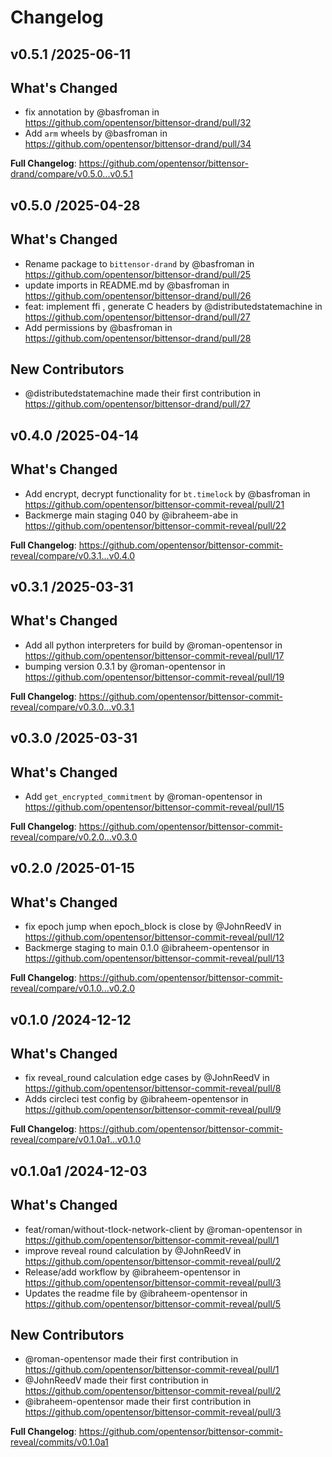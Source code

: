# Changelog

## v0.5.1 /2025-06-11

## What's Changed
* fix annotation by @basfroman in https://github.com/opentensor/bittensor-drand/pull/32
* Add `arm` wheels by @basfroman in https://github.com/opentensor/bittensor-drand/pull/34

**Full Changelog**: https://github.com/opentensor/bittensor-drand/compare/v0.5.0...v0.5.1

## v0.5.0 /2025-04-28

## What's Changed
* Rename package to `bittensor-drand` by @basfroman in https://github.com/opentensor/bittensor-drand/pull/25
* update imports in README.md by @basfroman in https://github.com/opentensor/bittensor-drand/pull/26
* feat: implement ffi , generate C headers by @distributedstatemachine in https://github.com/opentensor/bittensor-drand/pull/27
* Add permissions by @basfroman in https://github.com/opentensor/bittensor-drand/pull/28

## New Contributors
* @distributedstatemachine made their first contribution in https://github.com/opentensor/bittensor-drand/pull/27

## v0.4.0 /2025-04-14

## What's Changed
* Add encrypt, decrypt functionality for `bt.timelock` by @basfroman in https://github.com/opentensor/bittensor-commit-reveal/pull/21
* Backmerge main staging 040 by @ibraheem-abe in https://github.com/opentensor/bittensor-commit-reveal/pull/22

**Full Changelog**: https://github.com/opentensor/bittensor-commit-reveal/compare/v0.3.1...v0.4.0

## v0.3.1 /2025-03-31

## What's Changed
* Add all python interpreters for build by @roman-opentensor in https://github.com/opentensor/bittensor-commit-reveal/pull/17
* bumping version 0.3.1 by @roman-opentensor in https://github.com/opentensor/bittensor-commit-reveal/pull/19

**Full Changelog**: https://github.com/opentensor/bittensor-commit-reveal/compare/v0.3.0...v0.3.1

## v0.3.0 /2025-03-31

## What's Changed
* Add `get_encrypted_commitment` by @roman-opentensor in https://github.com/opentensor/bittensor-commit-reveal/pull/15

**Full Changelog**: https://github.com/opentensor/bittensor-commit-reveal/compare/v0.2.0...v0.3.0

## v0.2.0 /2025-01-15

## What's Changed
* fix epoch jump when epoch_block is close by @JohnReedV in https://github.com/opentensor/bittensor-commit-reveal/pull/12
* Backmerge staging to main 0.1.0 @ibraheem-opentensor in https://github.com/opentensor/bittensor-commit-reveal/pull/13

**Full Changelog**: https://github.com/opentensor/bittensor-commit-reveal/compare/v0.1.0...v0.2.0

## v0.1.0 /2024-12-12

## What's Changed
* fix reveal_round calculation edge cases by @JohnReedV in https://github.com/opentensor/bittensor-commit-reveal/pull/8
* Adds circleci test config by @ibraheem-opentensor in https://github.com/opentensor/bittensor-commit-reveal/pull/9

**Full Changelog**: https://github.com/opentensor/bittensor-commit-reveal/compare/v0.1.0a1...v0.1.0

## v0.1.0a1 /2024-12-03

## What's Changed
* feat/roman/without-tlock-network-client by @roman-opentensor in https://github.com/opentensor/bittensor-commit-reveal/pull/1
* improve reveal round calculation by @JohnReedV in https://github.com/opentensor/bittensor-commit-reveal/pull/2
* Release/add workflow by @ibraheem-opentensor in https://github.com/opentensor/bittensor-commit-reveal/pull/3
* Updates the readme file by @ibraheem-opentensor in https://github.com/opentensor/bittensor-commit-reveal/pull/5

## New Contributors
* @roman-opentensor made their first contribution in https://github.com/opentensor/bittensor-commit-reveal/pull/1
* @JohnReedV made their first contribution in https://github.com/opentensor/bittensor-commit-reveal/pull/2
* @ibraheem-opentensor made their first contribution in https://github.com/opentensor/bittensor-commit-reveal/pull/3

**Full Changelog**: https://github.com/opentensor/bittensor-commit-reveal/commits/v0.1.0a1